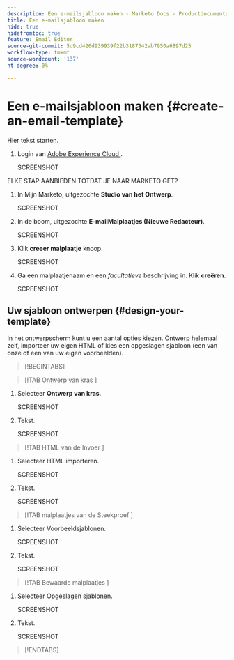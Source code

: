 ```yaml
---
description: Een e-mailsjabloon maken - Marketo Docs - Productdocumentatie
title: Een e-mailsjabloon maken
hide: true
hidefromtoc: true
feature: Email Editor
source-git-commit: 5d9cd426d939939f22b3187342ab7950a6897d25
workflow-type: tm+mt
source-wordcount: '137'
ht-degree: 0%

---
```


# Een e-mailsjabloon maken {#create-an-email-template}

Hier tekst starten.

1. Login aan [ Adobe Experience Cloud ](https://experiencecloud.adobe.com/).

   SCREENSHOT

ELKE STAP AANBIEDEN TOTDAT JE NAAR MARKETO GET?

1. In Mijn Marketo, uitgezochte **Studio van het Ontwerp**.

   SCREENSHOT

1. In de boom, uitgezochte **E-mailMalplaatjes (Nieuwe Redacteur)**.

   SCREENSHOT

1. Klik **creeer malplaatje** knoop.

   SCREENSHOT

1. Ga een malplaatjenaam en een _facultatieve_ beschrijving in. Klik **creëren**.

   SCREENSHOT

## Uw sjabloon ontwerpen {#design-your-template}

In het ontwerpscherm kunt u een aantal opties kiezen. Ontwerp helemaal zelf, importeer uw eigen HTML of kies een opgeslagen sjabloon (een van onze of een van uw eigen voorbeelden).

>[!BEGINTABS]

>[!TAB  Ontwerp van kras ]

1. Selecteer **Ontwerp van kras**.

   SCREENSHOT

1. Tekst.

   SCREENSHOT

>[!TAB  HTML van de Invoer ]

1. Selecteer HTML importeren.

   SCREENSHOT

1. Tekst.

   SCREENSHOT

>[!TAB  malplaatjes van de Steekproef ]

1. Selecteer Voorbeeldsjablonen.

   SCREENSHOT

1. Tekst.

   SCREENSHOT

>[!TAB  Bewaarde malplaatjes ]

1. Selecteer Opgeslagen sjablonen.

   SCREENSHOT

1. Tekst.

   SCREENSHOT

>[!ENDTABS]
